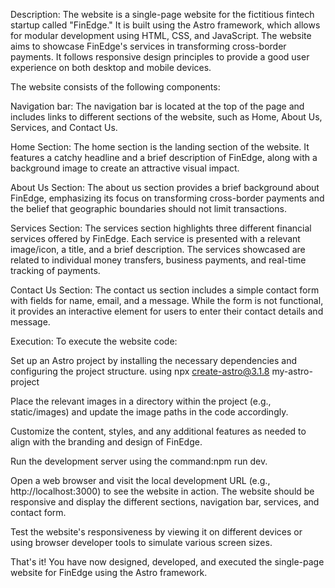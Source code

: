 Description:
The website is a single-page website for the fictitious fintech startup called "FinEdge." It is built using the Astro framework, which allows for modular development using HTML, CSS, and JavaScript. The website aims to showcase FinEdge's services in transforming cross-border payments. It follows responsive design principles to provide a good user experience on both desktop and mobile devices.

The website consists of the following components:

Navigation bar: The navigation bar is located at the top of the page and includes links to different sections of the website, such as Home, About Us, Services, and Contact Us.

Home Section: The home section is the landing section of the website. It features a catchy headline and a brief description of FinEdge, along with a background image to create an attractive visual impact.

About Us Section: The about us section provides a brief background about FinEdge, emphasizing its focus on transforming cross-border payments and the belief that geographic boundaries should not limit transactions.

Services Section: The services section highlights three different financial services offered by FinEdge. Each service is presented with a relevant image/icon, a title, and a brief description. The services showcased are related to individual money transfers, business payments, and real-time tracking of payments.

Contact Us Section: The contact us section includes a simple contact form with fields for name, email, and a message. While the form is not functional, it provides an interactive element for users to enter their contact details and message.

Execution:
To execute the website code:

Set up an Astro project by installing the necessary dependencies and configuring the project structure.
using npx create-astro@3.1.8 my-astro-project


Place the relevant images in a directory within the project (e.g., static/images) and update the image paths in the code accordingly.

Customize the content, styles, and any additional features as needed to align with the branding and design of FinEdge.

Run the development server using the command:npm run dev.

Open a web browser and visit the local development URL (e.g., http://localhost:3000) to see the website in action. The website should be responsive and display the different sections, navigation bar, services, and contact form.

Test the website's responsiveness by viewing it on different devices or using browser developer tools to simulate various screen sizes.

That's it! You have now designed, developed, and executed the single-page website for FinEdge using the Astro framework.
